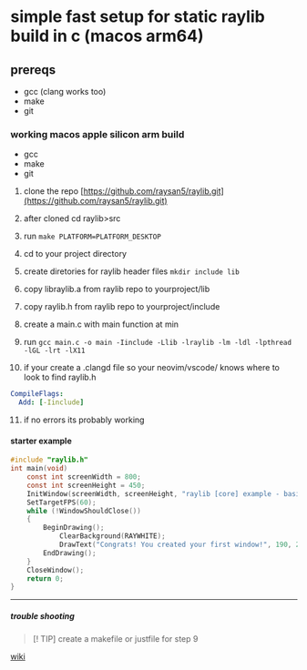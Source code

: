 # simple fast setup for static raylib build in c (macos arm64)

## prereqs

- gcc (clang works too)
- make
- git

### working macos apple silicon arm build

- gcc
- make
- git

1. clone the repo
   [https://github.com/raysan5/raylib.git](https://github.com/raysan5/raylib.git)

1. after cloned cd raylib>src

1. run `make PLATFORM=PLATFORM_DESKTOP`

1. cd to your project directory

1. create diretories for raylib header files `mkdir include lib`

1. copy libraylib.a from raylib repo to yourproject/lib

1. copy raylib.h from raylib repo to yourproject/include

1. create a main.c with main function at min

1. run `gcc main.c -o main -Iinclude -Llib -lraylib -lm -ldl -lpthread -lGL -lrt -lX11`

1. if your create a .clangd file so your neovim/vscode/ knows where to look to find raylib.h

```yaml
CompileFlags:
  Add: [-Iinclude]
```

11. if no errors its probably working

#### starter example

```c
#include "raylib.h"
int main(void)
    const int screenWidth = 800;
    const int screenHeight = 450;
    InitWindow(screenWidth, screenHeight, "raylib [core] example - basic window");
    SetTargetFPS(60);
    while (!WindowShouldClose())
    {
        BeginDrawing();
            ClearBackground(RAYWHITE);
            DrawText("Congrats! You created your first window!", 190, 200, 20, LIGHTGRAY);
        EndDrawing();
    }
    CloseWindow();
    return 0;
}
```

______________________________________________________________________

##### trouble shooting

> [! TIP]
> create a makefile or justfile for step 9

[wiki](https://github.com/raysan5/raylib/wiki)
